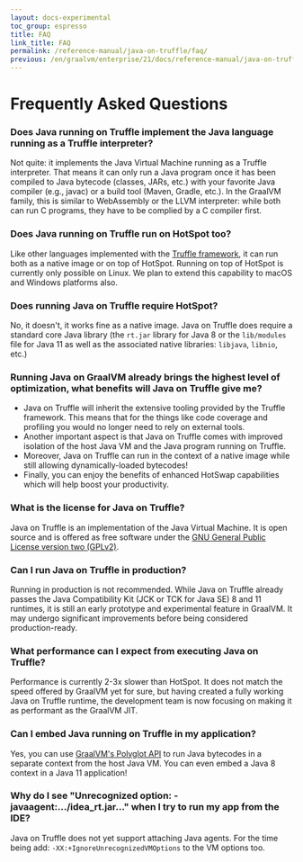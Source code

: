 ```yaml
---
layout: docs-experimental
toc_group: espresso
title: FAQ
link_title: FAQ
permalink: /reference-manual/java-on-truffle/faq/
previous: /en/graalvm/enterprise/21/docs/reference-manual/java-on-truffle/demos/
---
```


# Frequently Asked Questions

### Does Java running on Truffle implement the Java language running as a Truffle interpreter?

Not quite: it implements the Java Virtual Machine running as a Truffle interpreter.
That means it can only run a Java program once it has been compiled to Java bytecode (classes, JARs, etc.) with your favorite Java compiler (e.g., javac) or a build tool (Maven, Gradle, etc.).
In the GraalVM family, this is similar to WebAssembly or the LLVM interpreter: while both can run C programs, they have to be complied by a C compiler first.

### Does Java running on Truffle run on HotSpot too?
Like other languages implemented with the [Truffle framework](/graalvm-as-a-platform/language-implementation-framework/), it can run both as a native image or on top of HotSpot.
Running on top of HotSpot is currently only possible on Linux.
We plan to extend this capability to macOS and Windows platforms also.

### Does running Java on Truffle require HotSpot?
No, it doesn't, it works fine as a native image.
Java on Truffle does require a standard core Java library (the `rt.jar` library for Java 8 or the `lib/modules` file for Java 11 as well as the associated native libraries: `libjava`, `libnio`, etc.)

### Running Java on GraalVM already brings the highest level of optimization, what benefits will Java on Truffle give me?
- Java on Truffle will inherit the extensive tooling provided by the Truffle framework. This means that for the things like code coverage and profiling you would no longer need to rely on external tools.
- Another important aspect is that Java on Truffle comes with improved isolation of the host Java VM and the Java program running on Truffle.
- Moreover, Java on Truffle can run in the context of a native image while still allowing dynamically-loaded bytecodes!
- Finally, you can enjoy the benefits of enhanced HotSwap capabilities which will help boost your productivity.

### What is the license for Java on Truffle?
Java on Truffle is an implementation of the Java Virtual Machine. It is open source and is offered as free software under the [GNU General Public License version two (GPLv2)](https://github.com/oracle/graal/blob/master/tools/LICENSE).

### Can I run Java on Truffle in production?

Running in production is not recommended.
While Java on Truffle already passes the Java Compatibility Kit (JCK or TCK for Java SE) 8 and 11 runtimes, it is still an early prototype and experimental feature in GraalVM.
It may undergo significant improvements before being considered production-ready.

### What performance can I expect from executing Java on Truffle?
Performance is currently 2-3x slower than HotSpot.
It does not match the speed offered by GraalVM yet for sure, but having created a fully working Java on Truffle runtime, the development team is now focusing on making it as performant as the GraalVM JIT.

### Can I embed Java running on Truffle in my application?
Yes, you can use [GraalVM's Polyglot API](https://www.graalvm.org/sdk/javadoc/org/graalvm/polyglot/package-summary.html) to run Java bytecodes in a separate context from the host Java VM.
You can even embed a Java 8 context in a Java 11 application!

### Why do I see "Unrecognized option: -javaagent:.../idea_rt.jar..." when I try to run my app from the IDE?
Java on Truffle does not yet support attaching Java agents. For the time being add: `-XX:+IgnoreUnrecognizedVMOptions` to the VM options too.
